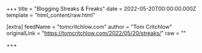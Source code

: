 
+++
title = "Blogging Streaks & Freaks"
date = 2022-05-20T00:00:00.000Z
template = "html_content/raw.html"

[extra]
feedName = "tomcritchlow.com"
author = "Tom Critchlow"
originalLink = "https://tomcritchlow.com/2022/05/20/streaks/"
raw = ""

+++

